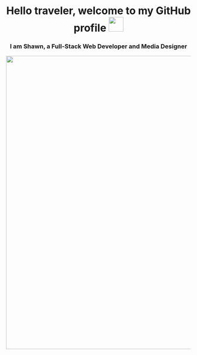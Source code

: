 
<div align="center">
  <h1 border-bottom:none>
    Hello traveler, welcome to my GitHub profile
    <img src="https://media.giphy.com/media/hvRJCLFzcasrR4ia7z/giphy.gif" width="40px"/>
  </h1>
  <h3>
    I am Shawn, a Full-Stack Web Developer and Media Designer
  </h3>
</div>

<div align="center">
  <img src="https://media3.giphy.com/media/L3bj6t3opdeNddYCyl/giphy.gif" width="800px"/>
</div>

<div id="badges">
  <img src="https://komarev.com/ghpvc/?username=Cyber-SW&style=flat-square&color=blue" alt=""/>
</div>




<!--
**Cyber-SW/Cyber-SW** is a ✨ _special_ ✨ repository because its `README.md` (this file) appears on your GitHub profile.

Here are some ideas to get you started:

- 🔭 I’m currently working on ...
- 🌱 I’m currently learning ...
- 👯 I’m looking to collaborate on ...
- 🤔 I’m looking for help with ...
- 💬 Ask me about ...
- 📫 How to reach me: ...
- ⚡ Fun fact: ...
-->
